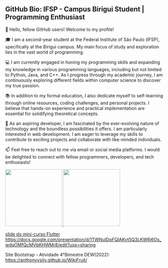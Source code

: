 ## GitHub Bio: IFSP - Campus Birigui Student | Programming Enthusiast

👋 Hello, fellow GitHub users! Welcome to my profile! 

🎓 I am a second-year student at the Federal Institute of São Paulo (IFSP), specifically at the Birigui campus. My main focus of study and exploration lies in the vast world of programming.

💻 I am currently engaged in honing my programming skills and expanding my knowledge in various programming languages, including but not limited to Python, Java, and C++. As I progress through my academic journey, I am continuously exploring different fields within computer science to discover my true passion.

📚 In addition to my formal education, I also dedicate myself to self-learning through online resources, coding challenges, and personal projects. I believe that hands-on experience and practical implementation are essential for solidifying theoretical concepts.

🌱 As an aspiring developer, I am fascinated by the ever-evolving nature of technology and the boundless possibilities it offers. I am particularly interested in web development. I am eager to leverage my skills to contribute to exciting projects and collaborate with like-minded individuals.

📫 Feel free to reach out to me via email or social media platforms. I would be delighted to connect with fellow programmers, developers, and tech enthusiasts!

<div>
<a href="https://github.com/Anthonyysilv">
<img height="180em" src="https://github-readme-stats.vercel.app/api/top-langs/?username=Anthonyysilv&layout=compact&langs_count=7&theme=dracula"/>
<img height="180em" src="https://github-readme-stats.vercel.app/api?username=Anthonyysilv&show_icons=true&theme=dracula&include_all_commits=true&count_private=true"/>
</div>

 slide do mini-curso Flutter
https://docs.google.com/presentation/d/1TWNulDpFQlAKvt5Q3LKW6i6Os_wdqOMfQcMVbKHWMr8/edit?usp=sharing

Site Bootstrap - Atividade 4°Bimestre DEW(2022): https://anthonyysilv.github.io/WikiFruit/

